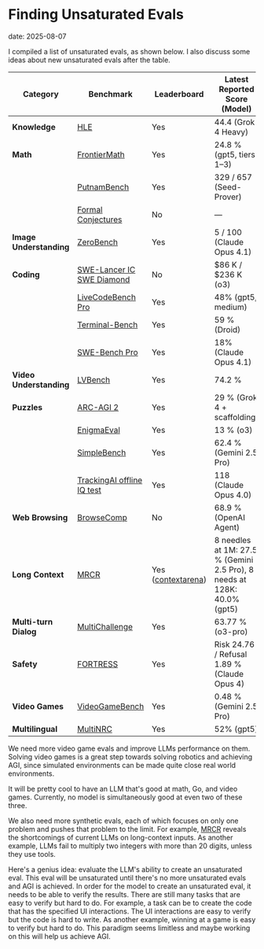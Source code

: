 # Finding Unsaturated Evals
date: 2025-08-07

I compiled a list of unsaturated evals, as shown below. I also discuss some ideas about new unsaturated evals after the table.

| Category | Benchmark | Leaderboard | Latest Reported Score (Model) |
|----------|------------------|-------------|------------------------------|
| **Knowledge** | [HLE](https://scale.com/leaderboard/humanitys_last_exam) | Yes | 44.4 (Grok 4 Heavy) |
| **Math** | [FrontierMath](https://epoch.ai/frontiermath) | Yes | 24.8 % (gpt5, tiers 1–3) |
|  | [PutnamBench](https://trishullab.github.io/PutnamBench/leaderboard.html) | Yes | 329 / 657 (Seed-Prover) |
|  | [Formal Conjectures](https://github.com/google-deepmind/formal-conjectures) | No | — |
| **Image Understanding** | [ZeroBench](https://zerobench.github.io/) | Yes | 5 / 100 (Claude Opus 4.1) |
| **Coding** | [SWE-Lancer IC SWE Diamond](https://openai.com/index/swe-lancer/) | No | \$86 K / \$236 K (o3) |
|  | [LiveCodeBench Pro](https://livecodebenchpro.com/) | Yes | 48% (gpt5, medium) |
|  | [Terminal-Bench](https://www.tbench.ai/leaderboard) | Yes | 59 % (Droid) |
|  | [SWE-Bench Pro](https://scale.com/leaderboard/swe_bench_pro_commercial) | Yes | 18% (Claude Opus 4.1) |
| **Video Understanding** | [LVBench](https://lvbench.github.io/#leaderboard) | Yes | 74.2 % |
| **Puzzles** | [ARC-AGI 2](https://arcprize.org/leaderboard) | Yes | 29 % (Grok 4 + scaffolding) |
|  | [EnigmaEval](https://scale.com/leaderboard/enigma_eval) | Yes | 13 % (o3) |
|  | [SimpleBench](https://simple-bench.com/) | Yes | 62.4 % (Gemini 2.5 Pro) |
|  | [TrackingAI offline IQ test](https://www.trackingai.org/home) | Yes | 118 (Claude Opus 4.0) |
| **Web Browsing** | [BrowseComp](https://openai.com/index/browsecomp/) | No | 68.9 % (OpenAI Agent) |
| **Long Context** | [MRCR](https://huggingface.co/datasets/openai/mrcr) | Yes ([contextarena](https://contextarena.ai/?needles=8)) | 8 needles at 1M: 27.5 % (Gemini 2.5 Pro), 8 needs at 128K: 40.0% (gpt5) |
| **Multi-turn Dialog** | [MultiChallenge](https://scale.com/leaderboard/multichallenge) | Yes | 63.77 % (o3-pro) |
| **Safety** | [FORTRESS](https://scale.com/leaderboard/fortress) | Yes | Risk 24.76 / Refusal 1.89 % (Claude Opus 4) |
| **Video Games** | [VideoGameBench](https://www.vgbench.com/) | Yes | 0.48 % (Gemini 2.5 Pro) |
| **Multilingual** | [MultiNRC](https://scale.com/leaderboard/multinrc) | Yes | 52% (gpt5) |


We need more video game evals and improve LLMs performance on them. Solving video games is a great step towards solving robotics and achieving AGI, since simulated environments can be made quite close real world environments.

It will be pretty cool to have an LLM that's good at math, Go, and video games. Currently, no model is simultaneously good at even two of these three.

We also need more synthetic evals, each of which focuses on only one problem and pushes that problem to the limit. For example, [MRCR](https://huggingface.co/datasets/openai/mrcr) reveals the shortcomings of current LLMs on long-context inputs. As another example, LLMs fail to multiply two integers with more than 20 digits, unless they use tools.

Here's a genius idea: evaluate the LLM's ability to create an unsaturated eval. This eval will be unsaturated until there's no more unsaturated evals and AGI is achieved. In order for the model to create an unsaturated eval, it needs to be able to verify the results. There are still many tasks that are easy to verify but hard to do. For example, a task can be to create the code that has the specified UI interactions. The UI interactions are easy to verify but the code is hard to write. As another example, winning at a game is easy to verify but hard to do. This paradigm seems limitless and maybe working on this will help us achieve AGI.

<!-- https://swe-rebench.com/  -->


<!-- 

```
compare tesla model y 2024 vs 2025
```
both o3 and gpt 5 thinking didn't mention LR RWD 2024

should mention that noise reduction is 20%.


```
Write the complete python code for a new LLM eval, where model calls use openai's API. The eval has to satisfy the below constraints
1. gpt-5 fails the eval
2. At least 1 human can succeed on the eval, given the same inputs, time constraint, and compute resources as gpt-5
3. The human also has to comply with gpt-5's safety and content policies
4. The input is text only, no image or audio
```


The following is a list of current Stanford CS PhDs; find where they attended undergrad. Each line in the output should be in the format of "{name} | {school}". Avoid citations so that I can easily copy and paste later. If the school is not found, say "unknown" as the school.

FNU Aditi
Ahmed Ahmed
Samuel Alber
Ali Alkhatib
Daneshvar Amrollahi
Leni Aniva
Aryaman Arora
Simran Arora
Luke Bailey
Neil Band
Andy Bartolo
Michael Dawit Bereket
Keller Blackwell
Guy Blanc
Beleicia Bullock
Steven Cao
Eric Chan
Keshigeyan Chandrasegaran
Francois Chaubard
Liangyu Chen

FNU Aditi | Indian Institute of Technology Delhi
Ahmed Ahmed | Stanford University
Samuel Alber | University of California, Berkeley
Ali Alkhatib | University of California, Irvine
Daneshvar Amrollahi | unknown
Leni Aniva | University of Waterloo
Aryaman Arora | Georgetown University
Simran Arora | University of Pennsylvania
Luke Bailey | Harvard University
Neil Band | Harvard College
Andy Bartolo | unknown
Michael Dawit Bereket | Stanford University
Keller Blackwell | University of South Florida
Guy Blanc | Stanford University
Beleicia Bullock | Bowdoin College
Steven Cao | University of California, Berkeley
Eric Chan | Yale University
Keshigeyan Chandrasegaran | Singapore University of Technology and Design
Francois Chaubard | University of Delaware
Liangyu Chen | Nanyang Technological University


https://openai.com/index/gdpval/ -->